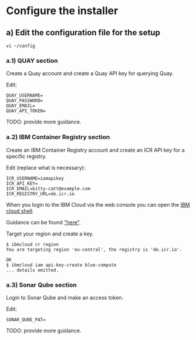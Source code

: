 # Configure the installer


## a) Edit the configuration file for the setup

    vi ~/config

### a.1) QUAY section

Create a Quay account and create a Quay API key for querying Quay. 

Edit:

    QUAY_USERNAME=
    QUAY_PASSWORD=
    QUAY_EMAIL=
    QUAY_API_TOKEN=

TODO: provide more guidance.


### a.2) IBM Container Registry section

Create an IBM Container Registry account and create an ICR API key for a specific registry. 

Edit (replace what is necessary):

    ICR_USERNAME=iamapikey
    ICR_API_KEY=
    ICR_EMAIL=kitty-catt@example.com
    ICR_REGISTRY_URL=de.icr.io

When you login to the IBM Cloud via the web console you can open the [IBM cloud shell](https://cloud.ibm.com/shell).

Guidance can be found ["here"](https://cloud.ibm.com/docs/Registry?topic=Registry-registry_access). 

Target your region and create a key.

    $ ibmcloud cr region
    You are targeting region 'eu-central', the registry is 'de.icr.io'.

    OK
    $ ibmcloud iam api-key-create blue-compute
    ... details omitted.

### a.3) Sonar Qube section

Login to Sonar Qube and make an access token.

Edit:

    SONAR_QUBE_PAT=

TODO: provide more guidance.

